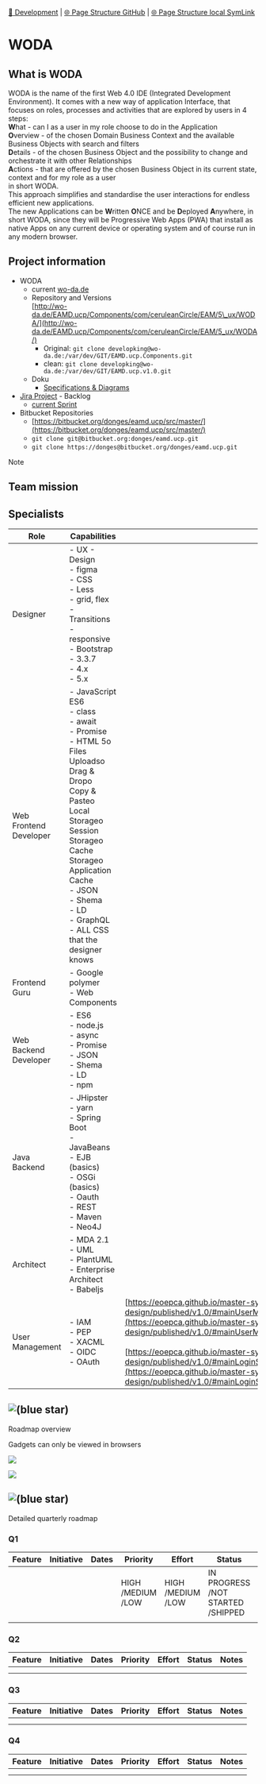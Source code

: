 [📁 Development](../development.md) | [🌐 Page Structure GitHub](/2cu.atlassian.net/wiki/spaces/CCU/pages/400000087/woda.md) | [🌐 Page Structure local SymLink](./woda.page.md)

# WODA

## What is WODA

WODA is the name of the first Web 4.0 IDE (Integrated Development Environment). It comes with a new way of application Interface, that focuses on roles, processes and activities that are explored by users in 4 steps:  
**W**hat - can I as a user in my role choose to do in the Application  
**O**verview - of the chosen Domain Business Context and the available Business Objects with search and filters  
**D**etails - of the chosen Business Object and the possibility to change and orchestrate it with other Relationships  
**A**ctions - that are offered by the chosen Business Object in its current state, context and for my role as a user  
in short WODA.  
This approach simplifies and standardise the user interactions for endless efficient new applications.  
The new Applications can be **W**ritten **O**NCE and be **D**eployed **A**nywhere, in short WODA, since they will be Progressive Web Apps (PWA) that install as native Apps on any current device or operating system and of course run in any modern browser.  

## Project information

- WODA
  - current [wo-da.de](http://wo-da.de/)
  - Repository and Versions  
[http://wo-da.de/EAMD.ucp/Components/com/ceruleanCircle/EAM/5\_ux/WODA/](http://wo-da.de/EAMD.ucp/Components/com/ceruleanCircle/EAM/5_ux/WODA/)
    - Original: `git clone developking@wo-da.de:/var/dev/GIT/EAMD.ucp.Components.git`
    - clean: `git clone developking@wo-da.de:/var/dev/GIT/EAMD.ucp.v1.0.git`
  - Doku
    - [Specifications & Diagrams](./woda/woda-product-owner/specifications-diagrams.md)
- [Jira Project](https://2cu.atlassian.net/secure/RapidBoard.jspa?rapidView=1&projectKey=WODA&view=planning.nodetail&versions=visible&issueLimit=100&atlOrigin=eyJpIjoiZmY0NWM4MzY2MTI1NGM0ZTg5Nzk5NTlmODViNGIxNDYiLCJwIjoiaiJ9) - Backlog
  - [current Sprint](https://2cu.atlassian.net/secure/RapidBoard.jspa?rapidView=1&projectKey=WODA&selectedIssue=WODA-6&atlOrigin=eyJpIjoiMDY4NjEzZmRiMmM3NDc3OTg0MjIyYTQxM2QxNGI2MjEiLCJwIjoiaiJ9)
- Bitbucket Repositories
  - [https://bitbucket.org/donges/eamd.ucp/src/master/](https://bitbucket.org/donges/eamd.ucp/src/master/)
  - `git clone git@bitbucket.org:donges/eamd.ucp.git`
  - `git clone https://donges@bitbucket.org/donges/eamd.ucp.git`

> [!NOTE]
> ## Team mission

## Specialists

| **Role** | **Capabilities** |     |
| --- | --- | --- |
| Designer | - UX - Design<br>  - figma<br>  - CSS<br>    - Less<br>    - grid, flex<br>    - Transitions<br>    - responsive<br>      - Bootstrap<br>        - 3.3.7<br>        - 4.x<br>        - 5.x |     |
| Web Frontend Developer | - JavaScript ES6<br>  - class<br>  - await<br>  - Promise<br>- HTML 5o   Files Uploadso   Drag & Dropo   Copy & Pasteo   Local Storageo   Session Storageo   Cache Storageo   Application Cache<br>- JSON<br>  - Shema<br>    - LD<br>- GraphQL<br>- ALL CSS that the designer knows |     |
| Frontend Guru | - Google polymer<br>  - Web Components |     |
| Web Backend Developer | - ES6<br>- node.js<br>  - async<br>  - Promise<br>- JSON<br>  - Shema<br>    - LD<br>- npm |     |
| Java Backend | - JHipster<br>  - yarn<br>  - Spring Boot<br>- JavaBeans<br>  - EJB (basics)<br>  - OSGi (basics)<br>- Oauth<br>- REST<br>- Maven<br>- Neo4J |     |
| Architect | - MDA 2.1<br>  - UML<br>    - PlantUML<br>    - Enterprise Architect<br>- Babeljs |     |
| User Management | - IAM<br>  - PEP<br>- XACML<br>- OIDC<br>- OAuth | [https://eoepca.github.io/master-system-design/published/v1.0/#mainUserManagement](https://eoepca.github.io/master-system-design/published/v1.0/#mainUserManagement)<br><br>[https://eoepca.github.io/master-system-design/published/v1.0/#mainLoginService](https://eoepca.github.io/master-system-design/published/v1.0/#mainLoginService) |

## ![(blue star)](https://2cu.atlassian.net/wiki/s/1732347312/6452/9ec310e9ed617fde640b4372fb0e11f5501675fa/_/images/icons/emoticons/72/1f4cb.png)

 Roadmap overview

Gadgets can only be viewed in browsers

![](data:image/png;base64,iVBORw0KGgoAAAANSUhEUgAAAPoAAADcCAYAAABZGbwWAAAABmJLR0QA_wD_AP-gvaeTAAAACXBIWXMAAAsTAAALEwEAmpwYAAAAB3RJTUUH4QUIBiEImlEkewAABFhJREFUeNrt3T9vG2UcwPFfUSSQLCSM0iP8Ua0zMFAcpMpDPTUoFu8h5kUkWYGlA7A2ztp26ALlNVSO1ExnyV5IKAMohgWBFakCYYmtDCyotQtCF9J7_PmMyeLn7r655y53fi6MRqNHASTtOZsAhA4IHRA6IHRA6IDQAaEDQgehA0IHhA4IHRA6IHRA6IDQQeiA0AGhA0IHhA4IHRA6IHQQOiB0QOiA0AGhA0IHhA4IHRA6CB0QOiB0QOiA0AGhA0IHnrSS2oDa7ba9ypkaj8fO6IDQAaEDQgeEDggdltbKsgz065--j1__-N0eL8Gl-lo06msLfz-dTqMohjGbzSo5vjzPo9O5KvRqhv5d_PjwZ5WW4NqbVxaGPhgcxF5_v_Jj7HY3Y3dn29Qd5rl563YS4xgMDmIwOBA6PO5kMqnsdH3RJYjQ4TEpRZ4aoVOaV7LMRhA6qcuyLNbXW8mMp5XQWIROqT75-KPKx16r1WJ3ZzvWW-mEvuLQpOxIPv_sUxvCGR0QOiB0QOiA0EHoQKL8e41SzWaz-OLLu1EUw8o-K97pXI1ebyuaeS50mGevvx9FMaz0GIpiGEdHx7HfvxFZIo_1mrpT6tm86pH_fSxeU4U5TiYTG0HogNCpvJReAon467l9ocMcH_a2khhHM8-j291MZr-4606per2taK234vjouNJn8m53M6kzutA5kyl8atN4U3dA6IDQAaEDQgf-FXfdKd1sNqv047C1Wi2pN9eETumKYhh7_f3Kr9pikUV4ipu3biexNJNFFmGBk8kkqYUJLbIIC67NETqJs8ii0FkCWZYldbfaIouwwM7uduVjt8gi_INmnke_fyOm02n8UtGbWSm-eSd0zmwan7lmN3UHhA4IHRA6IHQQOiB0QOiA0AGhA0IH_puledb9vdfejsbLr9rjJbhUX7MRhP6shv6WvY2pOyB0QOiA0IFztTQ34-7fP4zT09NKfebV1dXY2Lg293ffHHx1bp8ry9-Ni_mTX7f0w8Pf4s7422SOmY3m6_F-8w2hV8nh4WE8eFCtg_Dy5XeeEvrd8_tgm1sLQ79-r0jmmLn-QSeZ0E3dwTU6IHRA6IDQAaEDQgeEDggdhA4IHRA6IHRA6IDQAaEDQgehA6lamq-SajQaSX3mbM5XOf1favWLc3_-0gvPJ_PVSxERjfqLyYzlwmg0epRS0O12259vztR4PDZ1B4QOCB0QOiB0QOggdEDogNABoQPnKrln3av4eCI4owNCB4QOCB2EDggdEDogdEDogNABoQNCB6EDQgeEDggdEDogdEDogNBB6IDQAaEDQgeEDggdEDogdEDoIHRA6IDQAaEDQgeEDggdEDoIHRA6IHRA6IDQAaEDQgeEDkIHhA4IHRA6IHRA6IDQAaEDQgehA0IHhA4IHRA6IHRA6IDQQeiA0AGhA0IHhA4IHRA6IHQQOiB0QOiA0AGhA0IHhA4IHRA6CB0QOiB04NnwJ2oPxDh2ZnyCAAAAAElFTkSuQmCC)

![](/wiki/plugins/servlet/roadmap/image/294932/14/2bffe452728ea037f26c7e9656650eef.png)

## ![(blue star)](https://2cu.atlassian.net/wiki/s/1732347312/6452/9ec310e9ed617fde640b4372fb0e11f5501675fa/_/images/icons/emoticons/72/1f50d.png)

 Detailed quarterly roadmap

### Q1

| **Feature** | **Initiative** | **Dates** | **Priority** | **Effort** | **Status** | **Notes** |
| --- | --- | --- | --- | --- | --- | --- |
|     |     |     | HIGH /MEDIUM /LOW | HIGH /MEDIUM /LOW | IN PROGRESS /NOT STARTED /SHIPPED |     |
|     |     |     |     |     |     |     |

### Q2

| **Feature** | **Initiative** | **Dates** | **Priority** | **Effort** | **Status** | **Notes** |
| --- | --- | --- | --- | --- | --- | --- |
|     |     |     |     |     |     |     |
|     |     |     |     |     |     |     |

### Q3

| **Feature** | **Initiative** | **Dates** | **Priority** | **Effort** | **Status** | **Notes** |
| --- | --- | --- | --- | --- | --- | --- |
|     |     |     |     |     |     |     |
|     |     |     |     |     |     |     |

### Q4

| **Feature** | **Initiative** | **Dates** | **Priority** | **Effort** | **Status** | **Notes** |
| --- | --- | --- | --- | --- | --- | --- |
|     |     |     |     |     |     |     |
|     |     |     |     |     |     |     |
